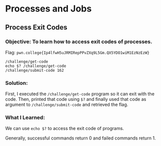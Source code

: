 # Processes and Jobs
## Process Exit Codes

### Objective: To learn how to access exit codes of processes.

Flag: `pwn.college{Ip4lfwH5uJRMIRepPPvZXq9L5Gm.QX5YDO1wiM1EzNzEzW}`

```
/challenge/get-code
echo $? /challenge/get-code
/challenge/submit-code 162
```

### Solution:

First, I executed the `/challenge/get-code` program so it can exit with the code. Then, printed that code using `$?` and finally used that code as argument to `/challenge/submit-code` and retrieved the flag.

### What I Learned: 

We can use `echo $?` to access the exit code of programs. 

Generally, successful commands return 0 and failed commands return 1.
